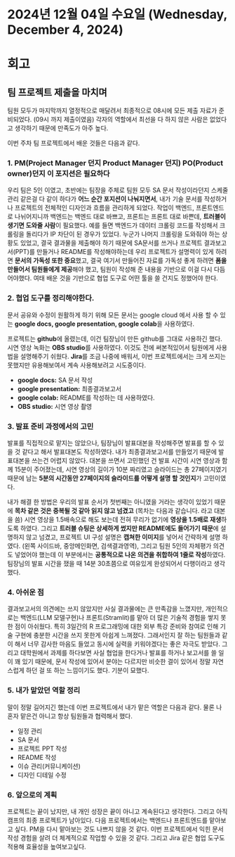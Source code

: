 # 2024년 12월 04일 수요일 (Wednesday, December 4, 2024)
# 회고
## 팀 프로젝트 제출을 마치며
팀원 모두가 마지막까지 열정적으로 매달려서 최종적으로 08시에 모든 제출 자료가 준비되었다. (09시 까지 제출이였음) 각자의 역할에서 최선을 다 하지 않은 사람은 없었다고 생각하기 때문에 만족도가 아주 높다.

이번 주차 팀 프로젝트에서 배운 것들은 다음과 같다.

### 1. PM(Project Manager 던지 Product Manager 던지) PO(Product owner)던지 이 포지션은 필요하다
우리 팀은 5인 이였고, 초반에는 팀장을 주체로 팀원 모두 SA 문서 작성이라던지 스케줄 관리 같은걸 다 같이 하다가 **어느 순간 포지션이 나눠지면서**, 내가 기술 문서를 작성하거나 프로젝트의 전체적인 디자인과 흐름을 관리하게 되었다. 작업이 백엔드, 프론트엔드로 나뉘어지니까 백엔드는 백엔드 대로 바쁘고, 프론트는 프론트 대로 바쁜데, **트러블이 생기면 도와줄 사람**이 필요했다. 예를 들면 백엔드가 데이터 크롤링 코드를 작성해서 크롤링을 돌리다가 IP 차단이 된 경우가 있었다. 누군가 나머지 크롤링을 도와줘야 하는 상황도 있었고, 결국 결과물을 제출해야 하기 때문에 SA문서를 쓰거나 프로젝트 결과보고서(PPT)를 만들거나 README를 작성해야하는데 우리 프로젝트가 설명력이 있게 하려면 **문서의 가독성 또한 중요**했고, 결국 여기서 만들어진 자료를 가독성 좋게 하려면 **폼을 만들어서 팀원들에게 제공**해야 했고, 팀원이 작성해 준 내용을 기반으로 이걸 다시 다듬어야했다. 여태 배운 것을 기반으로 협업 도구로 어떤 툴을 쓸 건지도 정했어야 한다.

### 2. 협업 도구를 정리해야한다.
문서 공유와 수정이 원활하게 하기 위해 모든 문서는 google cloud 에서 사용 할 수 있는 **google docs, google presentation, google colab**을 사용하였다. 

프로젝트는 **github**에 올렸는데, 이건 팀장님이 만든 github를 그대로 사용하긴 했다.
시연 영상 녹화는 **OBS studio**를 사용하였다. 이것도 전에 써본적있어서 팀원에게 사용법을 설명해주기 쉬웠다.
**Jira**를 조금 나중에 배워서, 이번 프로젝트에서는 크게 쓰지는 못했지만 유용해보여서 계속 사용해보려고 시도중이다. 

   - **google docs:** SA 문서 작성
   - **google presentation:** 최종결과보고서
   - **google colab:** README를 작성하는 데 사용하였다. 
   - **OBS studio:** 시연 영상 촬영

### 3. 발표 준비 과정에서의 고민
발표를 직접적으로 맡지는 않았으나, 팀장님이 발표대본을 작성해주면 발표를 할 수 있을 것 같다고 해서 발표대본도 작성하였다. 내가 최종결과보고서를 만들었기 때문에 발표대본을 쓰는건 어렵지 않았다. 대본을 쓰면서 고민했던 건 발표 시간이 시연 영상과 함께 15분이 주어졌는데, 시연 영상의 길이가 10분 짜리였고 슬라이드는 총 27페이지였기 때문에 남는 **5분의 시간동안 27페이지의 슬라이드를 어떻게 설명 할 것인지**가 고민이였다.

내가 해결 한 방법은 우리의 발표 순서가 첫번째는 아니였을 거라는 생각이 있었기 때문에 **목차 같은 것은 중복될 것 같아 읽지 않고 넘겼고** (목차는 다음과 같습니다. 라고 대본을 씀) 시연 영상을 1.5배속으로 해도 보는데 전혀 무리가 없기에 **영상을 1.5배로 재생**하도록 하였다. 그리고 **트러블 슈팅은 상세하게 썼지만 README에도 들어가기 때문**에 설명하지 않고 넘겼고, 프로젝트 UI 구성 설명은 **캡쳐한 이미지**를 넣어서 간략하게 설명 하였다. (왼쪽 사이드바, 중앙메인화면, 검색결과영역), 그리고 팀원 5인의 자체평가 의견도 넣었어야 했는데 이 부분에서는 **공통적으로 나온 의견을 취합하여 1줄로 작성**하였다. 팀장님의 발표 시간을 쟀을 때 14분 30초쯤으로 여유있게 완성되어서 다행이라고 생각했다.

### 4. 아쉬운 점
결과보고서의 의견에는 쓰지 않았지만 사실 결과물에는 큰 만족감을 느꼈지만, 개인적으로는 백엔드(LLM 모델구현)나 프론트(Stramlit)를 맡아 더 많은 기술적 경험을 쌓지 못한 점이 아쉬웠다. 특히 3일간의 R 프로그래밍에 대한 외부 특강 준비와 참여로 인해 기술 구현에 충분한 시간을 쓰지 못한게 아쉽게 느껴졌다. 그래서인지 잘 하는 팀원들과 같이 해서 너무 감사한 마음도 들었고 동시에 실력을 키워야겠다는 좋은 자극도 받았다. 그리고 대학원에서 과제를 하다보면 사실 협업을 한다거나 발표를 하거나 보고서를 쓸 일이 꽤 있기 때문에, 문서 작성에 있어서 분야는 다르지만 비슷한 결이 있어서 정말 자연스럽게 하던 걸 또 하는 느낌이기도 했다. 기분이 묘했다. 

### 5. 내가 맡았던 역할 정리
말이 정말 길어지긴 했는데 이번 프로젝트에서 내가 맡은 역할은 다음과 같다.
물론 나 혼자 맡은건 아니고 항상 팀원들과 협력해서 했다.

- 일정 관리
- SA 문서
- 프로젝트 PPT 작성
- README 작성
- 이슈 관리(커뮤니케이션)
- 디자인 디테일 수정

### 6. 앞으로의 계획
프로젝트는 끝이 났지만, 내 개인 성장은 끝이 아니고 계속된다고 생각한다. 그리고 아직 캠프의 최종 프로젝트가 남아있다. 다음 프로젝트에서는 백엔드나 프론트엔드를 맡아보고 싶다. PM을 다시 맡아보는 것도 나쁘지 않을 것 같다. 이번 프로젝트에서 익힌 문서 작성 경험을 살려 더 체계적으로 작업할 수 있을 것 같다. 그리고 Jira 같은 협업 도구도 적용해 효율성을 높여보고싶다. 